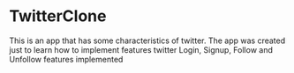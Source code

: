 # TwitterClone
This is an app that has some characteristics of twitter. 
The app was created just to learn how to implement features twitter
Login, Signup, Follow and Unfollow features implemented
